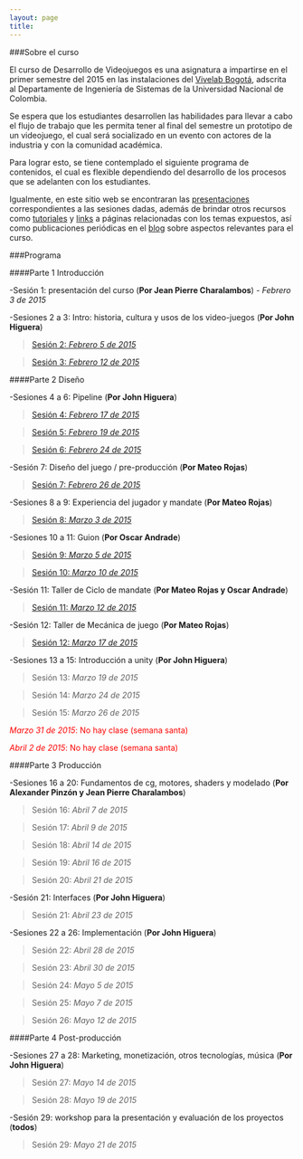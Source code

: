 ```yaml
---
layout: page
title: 
--- 
```

###Sobre el curso

El curso de Desarrollo de Videojuegos es una asignatura a impartirse en el primer semestre del 2015 en las instalaciones del [Vivelab Bogotá](http://www.vivelabbogota.com/), adscrita al Departamente de Ingeniería de Sistemas de la Universidad Nacional de Colombia. 

Se espera que los estudiantes desarrollen las habilidades para llevar a cabo el flujo de trabajo que les permita tener al final del semestre un prototipo de un videojuego, el cual será socializado en un evento con actores de la industria y con la comunidad académica. 

Para lograr esto, se tiene contemplado el siguiente programa de contenidos, el cual es flexible dependiendo del desarrollo de los procesos que se adelanten con los estudiantes.

Igualmente, en este sitio web se encontraran las [presentaciones](/presentaciones) correspondientes a las sesiones dadas, además de brindar otros recursos como [tutoriales](/tutoriales) y [links](/enlaces) a páginas relacionadas con los temas expuestos, así como publicaciones periódicas en el [blog](/) sobre aspectos relevantes para el curso. 

###Programa

####Parte 1 Introducción

-Sesión 1: presentación del curso (**Por Jean Pierre Charalambos**) - _*Febrero 3 de 2015*_
          

-Sesiones 2 a 3: Intro: historia, cultura y usos de los video-juegos (**Por John Higuera**)

> [Sesión 2: *Febrero 5 de 2015*](http://videojuegosun.github.io/Design/)

> [Sesión 3: *Febrero 12 de 2015*](http://videojuegosun.github.io/Design/)
         
####Parte 2 Diseño

-Sesiones 4 a 6: Pipeline (**Por John Higuera**)

> [Sesión 4: *Febrero 17 de 2015*](http://videojuegosun.github.io/Communication/)

> [Sesión 5: *Febrero 19 de 2015*](http://videojuegosun.github.io/Workflow/) 

> [Sesión 6: *Febrero 24 de 2015*](http://videojuegosun.github.io/WorkflowPart2/)

-Sesión 7: Diseño del juego / pre-producción (**Por Mateo Rojas**)

> [Sesión 7: *Febrero 26 de 2015*](http://videojuegosun.github.io/Design2/)

-Sesiones 8 a 9: Experiencia del jugador y mandate (**Por Mateo Rojas**)

> [Sesión 8: *Marzo 3 de 2015*](http://videojuegosun.github.io/UserExperience/)

-Sesiones 10 a 11: Guion (**Por Oscar Andrade**)

> [Sesión 9: *Marzo 5 de 2015*](http://videojuegosun.github.io/RulesArt/)

> [Sesión 10: *Marzo 10 de 2015*](http://videojuegosun.github.io/Narrative-Ludology/)

-Sesión 11: Taller de Ciclo de mandate (**Por Mateo Rojas y Oscar Andrade**)

> [Sesión 11: *Marzo 12 de 2015*](/blog/2015/03/23/taller-de-ciclo-de-mandate-slash-meaning-por-los-profesores-mateo-rojas-y-oscar-andrade/)

-Sesión 12: Taller de Mecánica de juego (**Por Mateo Rojas**)

> [Sesión 12: *Marzo 17 de 2015*](blog/2015/03/23/taller-de-mecanica-de-juego-por-el-profesor-mateo-rojas/)

-Sesiones 13 a 15: Introducción a unity (**Por John Higuera**)

> Sesión 13: *Marzo 19 de 2015*

> Sesión 14: *Marzo 24 de 2015*

> Sesión 15: *Marzo 26 de 2015*

<font color="red">*Marzo 31 de 2015*: No hay clase (semana santa)</font>

<font color="red">*Abril 2 de 2015*: No hay clase (semana santa)</font>


####Parte 3 Producción

-Sesiones 16 a 20: Fundamentos de cg, motores, shaders y modelado (**Por Alexander Pinzón y Jean Pierre Charalambos**)

> Sesión 16: *Abril 7 de 2015*

> Sesión 17: *Abril 9 de 2015*

> Sesión 18: *Abril 14 de 2015*

> Sesión 19: *Abril 16 de 2015*

> Sesión 20: *Abril 21 de 2015*

-Sesión 21: Interfaces (**Por John Higuera**)

> Sesión 21: *Abril 23 de 2015*

-Sesiones 22 a 26: Implementación (**Por John Higuera**)

> Sesión 22: *Abril 28 de 2015*

> Sesión 23: *Abril 30 de 2015*

> Sesión 24: *Mayo 5 de 2015*

> Sesión 25: *Mayo 7 de 2015*

> Sesión 26: *Mayo 12 de 2015*

####Parte 4 Post-producción

-Sesiones 27 a 28: Marketing, monetización, otros tecnologías, música (**Por John Higuera**)

> Sesión 27: *Mayo 14 de 2015*

> Sesión 28: *Mayo 19 de 2015*

-Sesión 29: workshop para la presentación y evaluación de los proyectos (**todos**)

> Sesión 29: *Mayo 21 de 2015*

